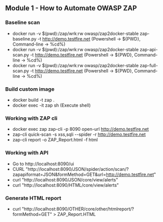 ## Module 1 - How to Automate OWASP ZAP
### Baseline scan
* docker run -v $(pwd):/zap/wrk:rw owasp/zap2docker-stable zap-baseline.py -t http://demo.testfire.net (Powershell -> ${PWD}, Command-line -> %cd%)
* docker run -v $(pwd):/zap/wrk:rw owasp/zap2docker-stable zap-api-scan.py -t http://demo.testfire.net (Powershell -> ${PWD}, Command-line -> %cd%)
* docker run -v $(pwd):/zap/wrk:rw owasp/zap2docker-stable zap-full-scan.py -t http://demo.testfire.net (Powershell -> ${PWD}, Command-line -> %cd%)

### Build custom image
* docker build -t zap .
* docker exec -it zap sh (Execute shell)

### Working with ZAP cli
* docker exec zap zap-cli -p 8090 open-url http://demo.testfire.net
* zap-cli quick-scan -s xss,sqli --spider -r http://demo.testfire.net
* zap-cli report -o ZAP_Report.html -f html

### Working with API
* Go to http://localhost:8090/ui
* CURL "http://localhost:8090/JSON/spider/action/scan/?zapapiformat=JSON&formMethod=GET&url=http://demo.testfire.net"
* curl "http://localhost:8090/JSON/core/view/alerts"
* curl "http://localhost:8090/HTML/core/view/alerts"

### Generate HTML report
* curl "http://localhost:8090/OTHER/core/other/htmlreport/?formMethod=GET" > ZAP_Report.HTML
